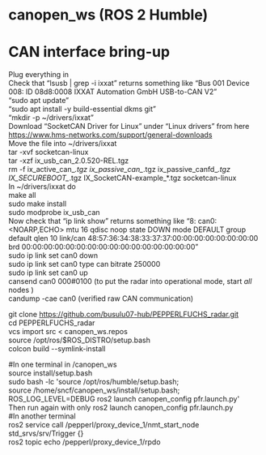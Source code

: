 # canopen_ws (ROS 2 Humble)

# CAN interface bring-up
Plug everything in   
Check that “lsusb | grep -i ixxat” returns something like “Bus 001 Device 008: ID 08d8:0008 IXXAT Automation GmbH USB-to-CAN V2”  
“sudo apt update”  
“sudo apt install -y build-essential dkms git”  
“mkdir -p ~/drivers/ixxat”  
Download “SocketCAN Driver for Linux” under “Linux drivers” from here https://www.hms-networks.com/support/general-downloads  
Move the file into ~/drivers/ixxat  
tar -xvf socketcan-linux  
tar -xzf ix_usb_can_2.0.520-REL.tgz  
rm -f ix_active_can_*.tgz ix_passive_can_*.tgz ix_passive_canfd_*.tgz IX_SECUREBOOT_*.tgz IX_SocketCAN-example_*.tgz socketcan-linux  
In ~/drivers/ixxat do  
make all  
sudo make install  
sudo modprobe ix_usb_can  
Now check that “ip link show” returns something like “8: can0: <NOARP,ECHO> mtu 16 qdisc noop state DOWN mode DEFAULT group default qlen 10 link/can 48:57:36:34:38:33:37:37:00:00:00:00:00:00:00:00 brd 00:00:00:00:00:00:00:00:00:00:00:00:00:00:00:00”  
sudo ip link set can0 down  
sudo ip link set can0 type can bitrate 250000  
sudo ip link set can0 up  
cansend can0 000#0100 (to put the radar into operational mode, start *all* nodes )  
candump -cae can0 (verified raw CAN communication)  


git clone https://github.com/busulu07-hub/PEPPERLFUCHS_radar.git  
cd PEPPERLFUCHS_radar  
vcs import src < canopen_ws.repos  
source /opt/ros/$ROS_DISTRO/setup.bash  
colcon build --symlink-install  

#In one terminal in /canopen_ws  
source install/setup.bash  
sudo bash -lc 'source /opt/ros/humble/setup.bash; \
               source /home/sncf/canopen_ws/install/setup.bash; \
               ROS_LOG_LEVEL=DEBUG ros2 launch canopen_config pfr.launch.py'  
Then run again with only ros2 launch canopen_config pfr.launch.py  
#In another terminal  
ros2 service call /pepperl/proxy_device_1/nmt_start_node std_srvs/srv/Trigger {}  
ros2 topic echo /pepperl/proxy_device_1/rpdo  


